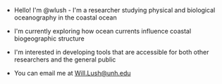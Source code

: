 - Hello! I'm @wlush - I'm a researcher studying physical and biological oceanography in the coastal ocean
- I'm currently exploring how ocean currents influence coastal biogeographic structure
- I'm interested in developing tools that are accessible for both other researchers and the general public

- You can email me at Will.Lush@unh.edu
